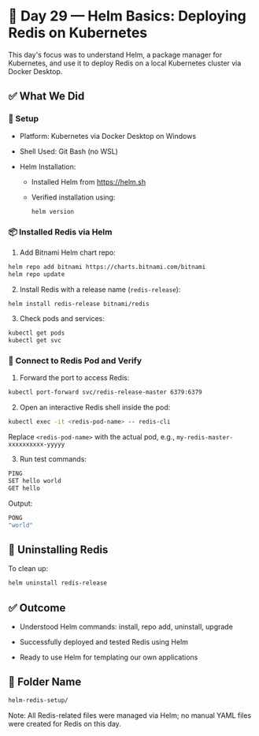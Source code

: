 # 📁 Day 29 — Helm Basics: Deploying Redis on Kubernetes

This day's focus was to understand Helm, a package manager for Kubernetes, and use it to deploy Redis on a local Kubernetes cluster via Docker Desktop.

## ✅ What We Did

### 🧰 Setup

- Platform: Kubernetes via Docker Desktop on Windows

- Shell Used: Git Bash (no WSL)

- Helm Installation:

    - Installed Helm from https://helm.sh

    - Verified installation using:

        ```bash
        helm version
        ```

### 📦 Installed Redis via Helm

1. Add Bitnami Helm chart repo:

```bash
helm repo add bitnami https://charts.bitnami.com/bitnami
helm repo update
```

2. Install Redis with a release name (`redis-release`):

```bash
helm install redis-release bitnami/redis
```

3. Check pods and services:

```bash
kubectl get pods
kubectl get svc
```

### 🧪 Connect to Redis Pod and Verify

1. Forward the port to access Redis:

```bash
kubectl port-forward svc/redis-release-master 6379:6379
```

2. Open an interactive Redis shell inside the pod:

```bash
kubectl exec -it <redis-pod-name> -- redis-cli
```

Replace `<redis-pod-name>` with the actual pod, e.g., `my-redis-master-xxxxxxxxxx-yyyyy`

3. Run test commands:

```bash
PING
SET hello world
GET hello
```

Output:

```bash
PONG
"world"
```

## 🧹 Uninstalling Redis

To clean up:

```bash
helm uninstall redis-release
```

## ✅ Outcome

- Understood Helm commands: install, repo add, uninstall, upgrade

- Successfully deployed and tested Redis using Helm

- Ready to use Helm for templating our own applications

## 📁 Folder Name

```bash
helm-redis-setup/
```

Note: All Redis-related files were managed via Helm; no manual YAML files were created for Redis on this day.